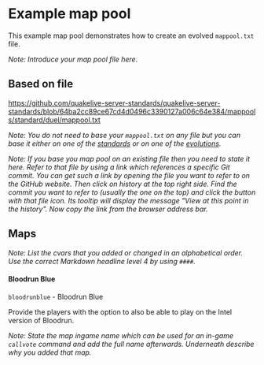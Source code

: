 # Example map pool

This example map pool demonstrates how to create an evolved `mappool.txt` file.

*Note: Introduce your map pool file here.*

## Based on file

https://github.com/quakelive-server-standards/quakelive-server-standards/blob/64ba2cc89ce67cd4d0496c3390127a006c64e384/mappools/standard/duel/mappool.txt

*Note: You do not need to base your `mappool.txt` on any file but you can base it either on one of the [standards](https://github.com/quakelive-server-standards/quakelive-server-standards/tree/master/mappools/standard) or on one of the [evolutions](https://github.com/quakelive-server-standards/quakelive-server-standards/tree/master/mappools/evolved).*

*Note: If you base you map pool on an existing file then you need to state it here. Refer to that file by using a link which references a specific Git commit. You can get such a link by opening the file you want to refer to on the GitHub website. Then click on history at the top right side. Find the commit you want to refer to (usually the one on the top) and click the button with that file icon. Its tooltip will display the message "View at this point in the history". Now copy the link from the browser address bar.*

## Maps

*Note: List the cvars that you added or changed in an alphabetical order. Use the correct Markdown headline level 4 by using `####`.*

#### Bloodrun Blue

`bloodrunblue` - Bloodrun Blue

Provide the players with the option to also be able to play on the Intel version of Bloodrun.

*Note: State the map ingame name which can be used for an in-game `callvote` command and add the full name afterwards. Underneath describe why you added that map.*